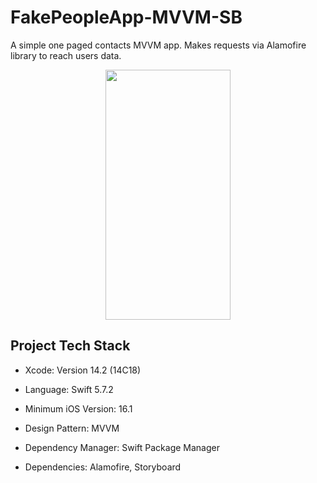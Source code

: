 # FakePeopleApp-MVVM-SB

A simple one paged contacts MVVM app.
Makes requests via Alamofire library to reach users data. 

<p align="center">

<img src="https://user-images.githubusercontent.com/113910333/231228998-5e89fe19-729f-4708-8005-117e8cda002f.png" width="200" height="400">

</p>

## Project Tech Stack

* Xcode: Version 14.2 (14C18)

* Language: Swift 5.7.2

* Minimum iOS Version: 16.1

* Design Pattern: MVVM

* Dependency Manager: Swift Package Manager

* Dependencies: Alamofire, Storyboard

